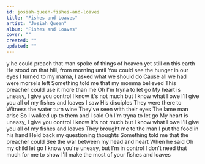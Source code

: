 ```yaml
---
id: josiah-queen-fishes-and-loaves
title: "Fishes and Loaves"
artist: "Josiah Queen"
album: "Fishes and Loaves"
cover: ""
created: ""
updated: ""
---
```


y he could preach that man spoke of things
of heaven yet still on this earth
He stood on that hill, from morning until
You could see the hunger in our eyes
I turned to my mama, I asked what we should do
Cause all we had were morsels left
Something told me that my momma believed
This preacher could use it more than me
Oh I'm tryna to let go
My heart is uneasy, I give you control
I know it's not much but I know what I owe
I'll give you all of my fishes and loaves
I saw His disciples
They were there to
Witness the water turn wine
They've seen with their eyes
The lame man arise
So I walked up to them and I said
Oh I'm tryna to let go
My heart is uneasy, I give you control
I know it's not much but I know what I owe
I'll give you all of my fishes and loaves
They brought me to the man
I put the food in his hand
Held back my questioning thoughts
Something told me that the preacher could
See the war between my head and heart
When he said
Oh my child let go
I know you're uneasy, but I'm in control
I don't need that much for me to show
I'll make the most of your fishes and loaves